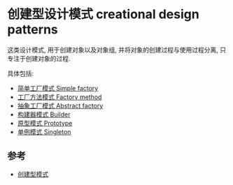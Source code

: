 
# 创建型设计模式 creational design patterns

这类设计模式, 用于创建对象以及对象组, 并将对象的创建过程与使用过程分离, 只专注于创建对象的过程.

具体包括:
- [简单工厂模式 Simple factory](simple-factory.md)
- [工厂方法模式 Factory method](factory-method.md)
- [抽象工厂模式 Abstract factory](abstract-factory.md)
- [构建器模式 Builder](builder.md)
- [原型模式 Prototype](prototype.md)
- [单例模式 Singleton](singleton.md)

## 参考
- [创建型模式](https://zh.wikipedia.org/zh-cn/%E5%89%B5%E5%BB%BA%E5%9E%8B%E6%A8%A1%E5%BC%8F)